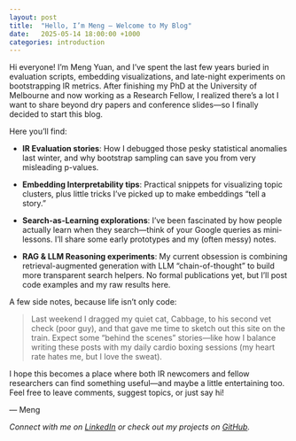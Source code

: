 ```yaml
---
layout: post
title:  "Hello, I’m Meng — Welcome to My Blog"
date:   2025-05-14 18:00:00 +1000
categories: introduction
---
```


Hi everyone! I’m Meng Yuan, and I’ve spent the last few years buried in evaluation scripts, embedding visualizations, and late-night experiments on bootstrapping IR metrics. After finishing my PhD at the University of Melbourne and now working as a Research Fellow, I realized there’s a lot I want to share beyond dry papers and conference slides—so I finally decided to start this blog.

Here you’ll find:

- **IR Evaluation stories**:
  How I debugged those pesky statistical anomalies last winter, and why bootstrap sampling can save you from very misleading p-values.

- **Embedding Interpretability tips**:
  Practical snippets for visualizing topic clusters, plus little tricks I’ve picked up to make embeddings “tell a story.”

- **Search-as-Learning explorations**:
  I’ve been fascinated by how people actually learn when they search—think of your Google queries as mini-lessons. I’ll share some early prototypes and my (often messy) notes.

- **RAG & LLM Reasoning experiments**:
  My current obsession is combining retrieval-augmented generation with LLM “chain-of-thought” to build more transparent search helpers. No formal publications yet, but I’ll post code examples and my raw results here.

A few side notes, because life isn’t only code:

> Last weekend I dragged my quiet cat, Cabbage, to his second vet check (poor guy), and that gave me time to sketch out this site on the train. Expect some “behind the scenes” stories—like how I balance writing these posts with my daily cardio boxing sessions (my heart rate hates me, but I love the sweat).

I hope this becomes a place where both IR newcomers and fellow researchers can find something useful—and maybe a little entertaining too. Feel free to leave comments, suggest topics, or just say hi!

— Meng

*Connect with me on [LinkedIn](https://www.linkedin.com/in/abbymengyuan/) or check out my projects on [GitHub](https://github.com/abigailyuan).*
